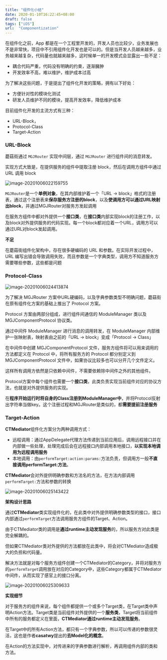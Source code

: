 ```yaml
---
title: "组件化小结"
date: 2020-01-10T16:22:45+08:00
draft: false
tags: ["iOS"]
url:  "Componentization"
---
```


在组件化之前，App 都是在一个工程里开发的，开发人员也比较少，业务发展也不是非常快，项目中不引用组件化开发也是可以的。但是当开发人员越来越多，业务越来越复杂，代码量也就越来越多，这时候单一的开发模式会显露出一些不足：

- 耦合代码严重，代码没有明确的约束，逐渐臃肿
- 开发效率不高，难以维护，维护成本过高

为了解决这些问题，于是提出了组件化开发的策略，拥有以下好处：

- 方便针对性的模块化测试
- 研发人员维护不同的模块，提高开发效率，降低维护成本

目前组件化开发的主流方式有三种：

- URL-Block，
- Protocol-Class
- Target-Action

### URL-Block

蘑菇街通过 `MGJRouter` 实现中间层，通过 `MGJRouter` 进行组件间的消息转发。

实现方式大致是，在提供服务的组件中提取注册 block，然后在调用方组件中通过 URL 调用 block

![image-20201006022159755](https://w-md.imzsy.design/image-20201006022159755.png)

`MGJRouter`是一个**单例对象**，在其内部维护着一个「URL -> block」格式的注册表，通过这个注册表来**保存服务方注册的block**，以及**使调用方可以通过URL映射出block**，并通过MGJRouter对服务方发起调用

在服务方组件中都对外提供一个**接口类**，在**接口类**内部实现block的注册工作，以及block对外提供服务的代码实现。每一个block都对应着一个URL，调用方可以通过URL对block发起调用。

**不足**

在蘑菇街组件化架构中，存在很多硬编码的 URL 和参数。在实际开发过程中，URL 编写出错会导致调用失败，而且参数是一个字典类型，调用方不知道服务方需要哪些参数，这些都是问题

### Protocol-Class

![image-20201006024413874](https://w-md.imzsy.design/image-20201006024413874.png)

为了解决 MGJRouter 方案中URL硬编码，以及字典参数类型不明确问题，蘑菇街在原有组件化方案的基础上推出了 Protocol 方案。

Protocol 方案由两部分组成，进行组件间通信的 ModuleManager 类以及 MGJComponentProtocol 协议类。

通过中间件 ModuleManager 进行消息的调用转发，在 ModuleManager 内部维护一张映射表，映射表由之前的「URL -> block」变成「Protocol -> Class」

在中间件中创建 MGJComponentProtocol 文件，服务方组件将可以用来调用的方法都定义在 Protocol 中，将所有服务方的 Protocol 都分别定义到 MGJComponentProtocol 文件中，如果协议比较多也可以分开几个文件定义。

这样所有调用方依然是只依赖中间件，不需要依赖除中间件之外的其他组件。

Protocol方案中每个组件也需要一个**接口类**，此类负责实现当前组件对应的协议方法，也就是对外提供服务的实现。

在**程序开始运行时将自身的Class注册到ModuleManager中**，并将Protocol反射出字符串当做key。这个注册过程和MGJRouter是类似的，都**需要提前注册服务**

### Target-Action

**CTMediator**组件化方案分为两种调用方式：

- 远程调用：通过AppDelegate代理方法传递到当前应用后，调用远程接口并在内部做一些处理，处理完成后会在远程接口内部调用本地接口，**以实现本地调用为远程调用服务**
- 本地调用：由`performTarget:action:params:`方法负责，但调用方一般**不直接调用performTarget:方法**。

**CTMediator**会对外提供明确参数和方法名的方法，在方法内部调用`performTarget:`方法和参数的转换

![image-20201006025143422](https://w-md.imzsy.design/image-20201006025143422.png)

**架构设计思路**

通过**CTMediator**类实现组件化的，在此类中对外提供明确参数类型的接口，接口内部通过`performTarget`方法调用服务方组件的Target、Action。

由于CTMediator类的调用是**通过runtime主动发现服务**的，所以服务方对此类是完全解耦的。

但如果CTMediator类对外提供的方法都放在此类中，将会对CTMediator造成极大的负担和代码量。

解决方法就是对每个服务方组件创建一个CTMediator的Category，并将对服务方的`performTarget`调用放在对应的Category中，这些Category都属于CTMediator中间件，从而实现了感官上的接口分离。

![image-20201006025309633](https://w-md.imzsy.design/image-20201006025309633.png)

**实现细节**

对于服务方的组件来说，每个组件都提供一个或多个Target类，在Target类中声明Action方法。Target类是当前组件对外提供的一个**服务类**，Target将当前组件中所有的服务都定义在里面，**CTMediator通过runtime主动发现服务**。

在Target中的所有Action方法，都只有一个字典参数，所以可以传递的参数很灵活，这也是作者**casatwy**提出的**去Model化的概念**。

在Action的方法实现中，对传进来的字典参数进行解析，再调用组件内部的类和方法。